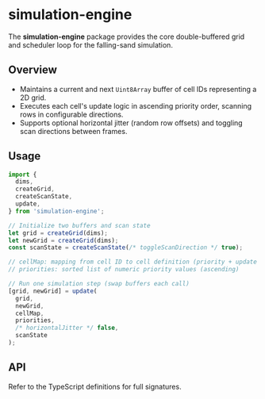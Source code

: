# simulation-engine

The **simulation-engine** package provides the core double-buffered grid and scheduler loop for the falling-sand simulation.

## Overview

- Maintains a current and next `Uint8Array` buffer of cell IDs representing a 2D grid.
- Executes each cell's update logic in ascending priority order, scanning rows in configurable directions.
- Supports optional horizontal jitter (random row offsets) and toggling scan directions between frames.

## Usage

```ts
import {
  dims,
  createGrid,
  createScanState,
  update,
} from 'simulation-engine';

// Initialize two buffers and scan state
let grid = createGrid(dims);
let newGrid = createGrid(dims);
const scanState = createScanState(/* toggleScanDirection */ true);

// cellMap: mapping from cell ID to cell definition (priority + update method)
// priorities: sorted list of numeric priority values (ascending)

// Run one simulation step (swap buffers each call)
[grid, newGrid] = update(
  grid,
  newGrid,
  cellMap,
  priorities,
  /* horizontalJitter */ false,
  scanState
);
```

## API

Refer to the TypeScript definitions for full signatures.
